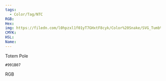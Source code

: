 ```yaml
---
tags:
  - Color/Tag/NTC
RGB:
Hex:
img: https://filedn.com/l0hpzxl1f01yT7GHxtF8cyk/Color%20Snake/SVG_Tumb%20Mass%20No%20Name/991B07.svg
CMYK:
HSL:
Name:
---
```

Totem Pole
```palette
#991B07
```
RGB
